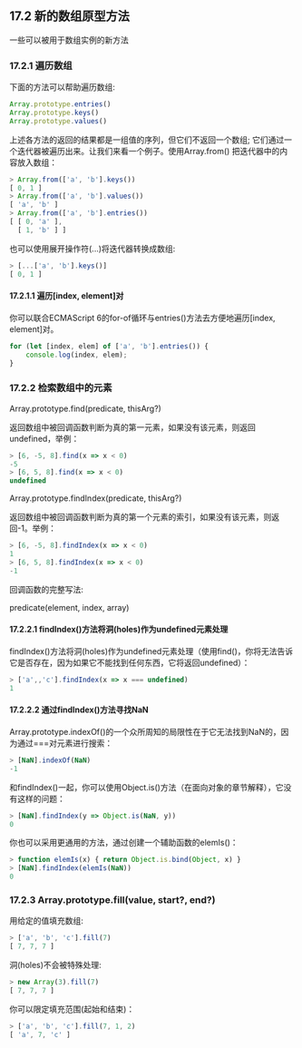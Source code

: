 ## 17.2 新的数组原型方法

一些可以被用于数组实例的新方法

### 17.2.1 遍历数组

下面的方法可以帮助遍历数组:

```javascript
Array.prototype.entries()
Array.prototype.keys()
Array.prototype.values()
```
上述各方法的返回的结果都是一组值的序列，但它们不返回一个数组; 它们通过一个迭代器被遍历出来。让我们来看一个例子。使用Array.from() 把迭代器中的内容放入数组：

```javascript
> Array.from(['a', 'b'].keys())
[ 0, 1 ]
> Array.from(['a', 'b'].values())
[ 'a', 'b' ]
> Array.from(['a', 'b'].entries())
[ [ 0, 'a' ],
  [ 1, 'b' ] ]
```
  
也可以使用展开操作符(...)将迭代器转换成数组:

```javascript
> [...['a', 'b'].keys()]
[ 0, 1 ]
```

#### 17.2.1.1 遍历[index, element]对

你可以联合ECMAScript 6的for-of循环与entries()方法去方便地遍历[index, element]对。

```javascript
for (let [index, elem] of ['a', 'b'].entries()) {
    console.log(index, elem);
}
```

### 17.2.2 检索数组中的元素

Array.prototype.find(predicate, thisArg?)

返回数组中被回调函数判断为真的第一元素，如果没有该元素，则返回undefined，举例：

```javascript
> [6, -5, 8].find(x => x < 0)
-5
> [6, 5, 8].find(x => x < 0)
undefined
```
Array.prototype.findIndex(predicate, thisArg?)

返回数组中被回调函数判断为真的第一个元素的索引，如果没有该元素，则返回-1。举例：

```javascript
> [6, -5, 8].findIndex(x => x < 0)
1
> [6, 5, 8].findIndex(x => x < 0)
-1
```

回调函数的完整写法:

predicate(element, index, array)

#### 17.2.2.1 findIndex()方法将洞(holes)作为undefined元素处理

findIndex()方法将洞(holes)作为undefined元素处理（使用find()，你将无法告诉它是否存在，因为如果它不能找到任何东西，它将返回undefined）：

```javascript
> ['a',,'c'].findIndex(x => x === undefined)
1
```

#### 17.2.2.2 通过findIndex()方法寻找NaN

Array.prototype.indexOf()的一个众所周知的局限性在于它无法找到NaN的，因为通过===对元素进行搜索：

```javascript
> [NaN].indexOf(NaN)
-1
```

和findIndex()一起，你可以使用Object.is()方法（在面向对象的章节解释），它没有这样的问题：

```javascript
> [NaN].findIndex(y => Object.is(NaN, y))
0
```

你也可以采用更通用的方法，通过创建一个辅助函数的elemIs()：

```javascript
> function elemIs(x) { return Object.is.bind(Object, x) }
> [NaN].findIndex(elemIs(NaN))
0
```

### 17.2.3 Array.prototype.fill(value, start?, end?)
用给定的值填充数组:

```javascript
> ['a', 'b', 'c'].fill(7)
[ 7, 7, 7 ]
```

洞(holes)不会被特殊处理:

```javascript
> new Array(3).fill(7)
[ 7, 7, 7 ]
```
你可以限定填充范围(起始和结束)：

```javascript
> ['a', 'b', 'c'].fill(7, 1, 2)
[ 'a', 7, 'c' ]
```